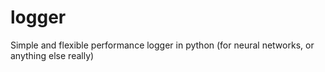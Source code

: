 # logger
Simple and flexible performance logger in python (for neural networks, or anything else really)
